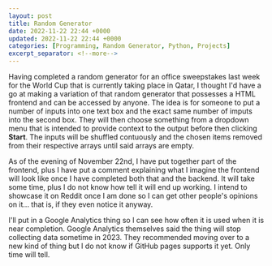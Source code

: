 ```yaml
---
layout: post
title: Random Generator
date: 2022-11-22 22:44 +0000
updated: 2022-11-22 22:44 +0000
categories: [Programming, Random Generator, Python, Projects]
excerpt_separator: <!--more-->
---
```


Having completed a random generator for an office sweepstakes last week for the World Cup that is currently taking place in Qatar, I thought I'd have a go at making a variation of that random generator that possesses a HTML frontend and can be accessed by anyone. The idea is for someone to put a number of inputs into one text box and the exact same number of imputs into the second box. They will then choose something from a dropdown menu that is intended to provide context to the output before then clicking **Start**. The inputs will be shuffled contuously and the chosen items removed from their respective arrays until said arrays are empty.
<!--more-->
As of the evening of November 22nd, I have put together part of the frontend, plus I have put a comment explaining what I imagine the frontend will look like once I have completed both that and the backend. It will take some time, plus I do not know how tell it will end up working. I intend to showcase it on Reddit once I am done so I can get other people's opinions on it... that is, if they even notice it anyway.

I'll put in a Google Analytics thing so I can see how often it is used when it is near completion. Google Analytics themselves said the thing will stop collecting data sometime in 2023. They recommended moving over to a new kind of thing but I do not know if GitHub pages supports it yet. Only time will tell.
